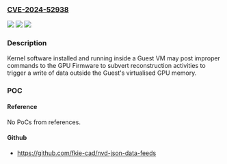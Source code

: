 ### [CVE-2024-52938](https://cve.mitre.org/cgi-bin/cvename.cgi?name=CVE-2024-52938)
![](https://img.shields.io/static/v1?label=Product&message=Graphics%20DDK&color=blue)
![](https://img.shields.io/static/v1?label=Version&message=n%2Fa&color=blue)
![](https://img.shields.io/static/v1?label=Vulnerability&message=CWE%20-%20CWE-823%3A%20Use%20of%20Out-of-range%20Pointer%20Offset%20(4.16)&color=brighgreen)

### Description

Kernel software installed and running inside a Guest VM may post improper commands to the GPU Firmware to subvert reconstruction activities to trigger a write of data outside the Guest's virtualised GPU memory.

### POC

#### Reference
No PoCs from references.

#### Github
- https://github.com/fkie-cad/nvd-json-data-feeds

